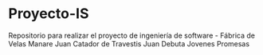 # Proyecto-IS
Repositorio para realizar el proyecto de ingeniería de software - Fábrica de Velas Manare
Juan Catador de Travestis
Juan Debuta Jovenes Promesas
